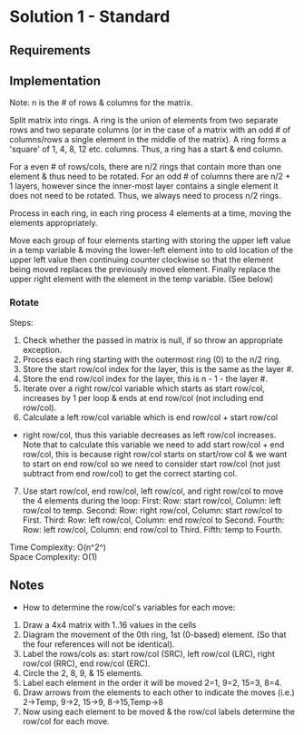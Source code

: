 # Solution 1 - Standard

## Requirements

## Implementation
Note: n is the # of rows & columns for the matrix.

Split matrix into rings. A ring is the union of elements from two separate 
rows and two separate columns (or in the case of a matrix with an odd #
of columns/rows a single element in the middle of the matrix). A ring
 forms a 'square' of 1, 4, 8, 12 etc. columns. Thus, a ring has a start
& end column.

For a even # of rows/cols, there are n/2 rings that contain more than one
 element & thus need to be rotated. For an odd # of columns there
are n/2 + 1 layers, however since the inner-most layer contains a single element it
does not need to be rotated. Thus, we always need to process n/2 rings.

Process in each ring, in each ring process 4 elements at a time, moving the
 elements appropriately.

Move each group of four elements starting with storing the upper left value in
 a temp variable & moving the lower-left element into to old location of the
upper left value then continuing counter clockwise so that the element being
 moved replaces the previously moved element. Finally replace the upper right
element with the element in the temp variable. (See below)

### Rotate

Steps:
1. Check whether the passed in matrix is null, if so throw an appropriate exception.
2. Process each ring starting with the outermost ring (0) to the n/2 ring.
3. Store the start row/col index for the layer, this is the same as the layer #.
4. Store the end row/col index for the layer, this is n - 1 - the layer #.
5. Iterate over a right row/col variable which starts as start row/col, increases
by 1 per loop & ends at end row/col (not including end row/col).
6. Calculate a left row/col variable which is end row/col + start row/col
- right row/col, thus this variable decreases as left row/col increases. Note
that to calculate this variable we need to add start row/col + end row/col, this
is because right row/col starts on start/row col & we want to start on end row/col
 so we need to consider start row/col (not just subtract from end row/col) to 
get the correct starting col.
7. Use start row/col, end row/col, left row/col, and right row/col to move
the 4 elements during the loop:
First: Row: start row/col, Column: left row/col to temp.
Second: Row: right row/col, Column: start row/col to First.
Third: Row: left row/col, Column: end row/col to Second.
Fourth: Row: left row/col, Column: end row/col to Third.
Fifth: temp to Fourth.

Time Complexity: O(n^2^)  
Space Complexity: O(1)

## Notes
- How to determine the row/col's variables for each move:
1. Draw a 4x4 matrix with 1..16 values in the cells
2. Diagram the movement of the 0th ring, 1st (0-based) element. (So that the four
references will not be identical).
3. Label the rows/cols as:
start row/col (SRC), left row/col (LRC), right row/col (RRC), end row/col (ERC).
4. Circle the 2, 8, 9, & 15 elements.
5. Label each element in the order it will be moved 2=1, 9=2, 15=3, 8=4.
6. Draw arrows from the elements to each other to indicate the moves
(i.e.) 2->Temp, 9->2, 15->9, 8->15,Temp->8
7. Now using each element to be moved & the row/col labels determine the row/col
for each move.